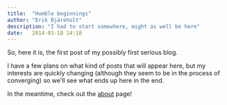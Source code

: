 ```yaml
---
title:  "Humble beginnings"
author: "Erik Bjäreholt"
description: "I had to start somewhere, might as well be here"
date:   2014-03-18 14:18
---
```


So, here it is, the first post of my possibly first serious blog.

I have a few plans on what kind of posts that will appear here, but my interests are quickly changing (although they seem to be in the process of converging) so we'll see what ends up here in the end.

In the meantime, check out the <a href="/about/">about</a> page!
